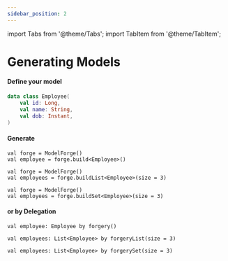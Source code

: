 ```yaml
---
sidebar_position: 2
---
```


import Tabs from '@theme/Tabs';
import TabItem from '@theme/TabItem';

# Generating Models

#### Define your model

```kotlin
data class Employee(
    val id: Long,
    val name: String,
    val dob: Instant,
)
```

#### Generate
<Tabs groupId="generation">
  <TabItem value="model" label="Model" default>

    val forge = ModelForge()
    val employee = forge.build<Employee>()

  </TabItem>
  <TabItem value="list" label="List">

    val forge = ModelForge()
    val employees = forge.buildList<Employee>(size = 3)

  </TabItem>
  <TabItem value="set" label="Set">

    val forge = ModelForge()
    val employees = forge.buildSet<Employee>(size = 3)

  </TabItem>
</Tabs>

#### or by Delegation
<Tabs groupId="generation">
  <TabItem value="model" label="Model" default>

    val employee: Employee by forgery()

  </TabItem>
  <TabItem value="list" label="List">

    val employees: List<Employee> by forgeryList(size = 3)

  </TabItem>

  <TabItem value="set" label="Set">

    val employees: List<Employee> by forgerySet(size = 3)

  </TabItem>
</Tabs>

